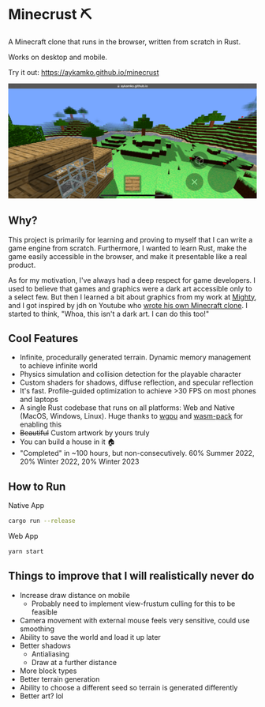 # Minecrust ⛏️

A Minecraft clone that runs in the browser, written from scratch in Rust.

Works on desktop and mobile.

Try it out: https://aykamko.github.io/minecrust

![](mobile_screenshot.png)


## Why?

This project is primarily for learning and proving to myself that I can write a game engine from scratch. Furthermore, I wanted to learn Rust, make the game easily accessible in the browser, and make it presentable like a real product.

As for my motivation, I've always had a deep respect for game developers. I used to believe that games and graphics were a dark art accessible only to a select few. But then I learned a bit about graphics from my work at [Mighty](https://www.youtube.com/watch?v=cxUN1dZ0Edk), and I got inspired by jdh on Youtube who [wrote his own Minecraft clone](https://www.youtube.com/watch?v=4O0_-1NaWnY). I started to think, "Whoa, this isn't a dark art. I can do this too!"


## Cool Features

- Infinite, procedurally generated terrain. Dynamic memory management to achieve infinite world
- Physics simulation and collision detection for the playable character
- Custom shaders for shadows, diffuse reflection, and specular reflection
- It's fast. Profile-guided optimization to achieve >30 FPS on most phones and laptops
- A single Rust codebase that runs on all platforms: Web and Native (MacOS, Windows, Linux). Huge thanks to [wgpu](https://github.com/gfx-rs/wgpu) and [wasm-pack](https://github.com/rustwasm/wasm-pack) for enabling this
- ~~Beautiful~~ Custom artwork by yours truly
- You can build a house in it 🏠
- "Completed" in ~100 hours, but non-consecutively. 60% Summer 2022, 20% Winter 2022, 20% Winter 2023

## How to Run

Native App
```bash
cargo run --release
```

Web App
```bash
yarn start
```

## Things to improve that I will realistically never do

- Increase draw distance on mobile
  - Probably need to implement view-frustum culling for this to be feasible
- Camera movement with external mouse feels very sensitive, could use smoothing
- Ability to save the world and load it up later
- Better shadows
  - Antialiasing
  - Draw at a further distance
- More block types
- Better terrain generation
- Ability to choose a different seed so terrain is generated differently
- Better art? lol